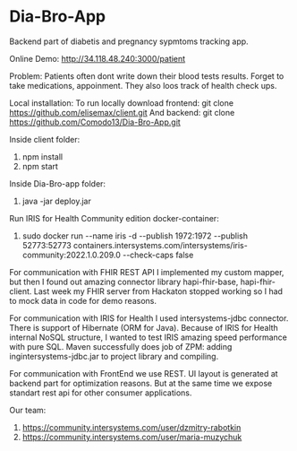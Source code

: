 # Dia-Bro-App
Backend part of diabetis and pregnancy sypmtoms tracking app.

Online Demo:
http://34.118.48.240:3000/patient

Problem:
Patients often dont write down their blood tests results. Forget to take medications, appoinment. They also loos track of health check ups.

Local installation:
To run locally download frontend: 
git clone https://github.com/elisemax/client.git
And backend: git clone https://github.com/Comodo13/Dia-Bro-App.git

Inside client folder:
1. npm install
2. npm start

Inside Dia-Bro-app folder:
1. java -jar deploy.jar

Run IRIS for Health Community edition docker-container:
1. sudo docker run --name iris -d --publish 1972:1972 --publish 52773:52773 containers.intersystems.com/intersystems/iris-community:2022.1.0.209.0 --check-caps false

For communication with FHIR REST API I implemented my custom mapper, but then I found out amazing connector library hapi-fhir-base, hapi-fhir-client.
Last week my FHIR server from Hackaton stopped working so I had to mock data in code for demo reasons.

For communication with IRIS for Health I used intersystems-jdbc connector. There is support of Hibernate (ORM for Java).
Because of IRIS for Health internal NoSQL structure, I wanted to test IRIS amazing speed performance with pure SQL.
Maven successfully does job of ZPM: adding ingintersystems-jdbc.jar to project library and compiling.

For communication with FrontEnd we use REST. UI layout is generated at backend part for optimization reasons. But at the same time we expose standart rest api for other consumer applications.


Our team:
1. https://community.intersystems.com/user/dzmitry-rabotkin
2. https://community.intersystems.com/user/maria-muzychuk



